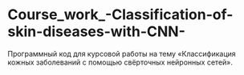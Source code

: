 # Course_work_-Classification-of-skin-diseases-with-CNN-
Программный код для курсовой работы на тему «Классификация кожных заболеваний с помощью свёрточных нейронных сетей». 
